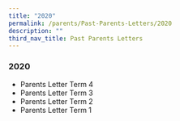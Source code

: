 ```yaml
---
title: "2020"
permalink: /parents/Past-Parents-Letters/2020
description: ""
third_nav_title: Past Parents Letters
---
```

### 2020
* Parents Letter Term 4
* Parents Letter Term 3
* Parents Letter Term 2
* Parents Letter Term 1